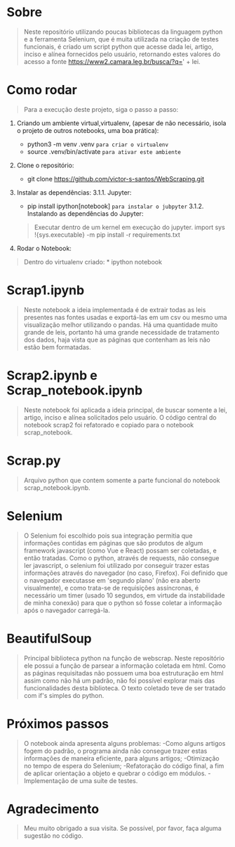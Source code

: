 # Sobre
> Neste repositório utilizando poucas bibliotecas da linguagem python e a ferramenta Selenium, que é muita utilizada na criação de testes funcionais, é criado um script python que acesse dada lei, artigo, inciso e alínea fornecidos pelo usuário, retornando estes valores do acesso a fonte https://www2.camara.leg.br/busca/?q=' + lei.

# Como rodar
> Para a execução deste projeto, siga o passo a passo:
1. Criando um ambiente virtual,virtualenv, (apesar de não necessário, isola o projeto de outros notebooks, uma boa prática):
    * python3 -m venv .venv `para criar o virtualenv`
    * source .venv/bin/activate `para ativar este ambiente`

2. Clone o repositório:
    * git clone https://github.com/victor-s-santos/WebScraping.git

3. Instalar as dependências:
    3.1.1. Jupyter:
    * pip install ipython[notebook] `para instalar o jubpyter`
    3.1.2. Instalando as dependências do Jupyter:
    > Executar dentro de um kernel em execução do jupyter.
    import sys
    !{sys.executable} -m pip install -r requirements.txt

4. Rodar o Notebook:
> Dentro do virtualenv criado:
    * ipython notebook

# Scrap1.ipynb
> Neste notebook a ideia implementada é de extrair todas as leis presentes nas fontes usadas e exportá-las em um csv ou mesmo uma visualização melhor utilizando o pandas. Há uma quantidade muito grande de leis, portanto há uma grande necessidade de tratamento dos dados, haja vista que as páginas que contenham as leis não estão bem formatadas. 

# Scrap2.ipynb e Scrap_notebook.ipynb
> Neste notebook foi aplicada a ideia principal, de buscar somente a lei, artigo, inciso e alínea solicitados pelo usuário. O código central do notebook scrap2 foi refatorado e copiado para o notebook scrap_notebook.

# Scrap.py
> Arquivo python que contem somente a parte funcional do notebook scrap_notebook.ipynb.

# Selenium
> O Selenium foi escolhido pois sua integração permitia que informações contidas em páginas que são produtos de algum framework javascript (como Vue e React) possam ser coletadas, e então tratadas. Como o python, através de requests, não consegue ler javascript, o selenium foi utilizado por conseguir trazer estas informações através do navegador (no caso, Firefox). Foi definido que o navegador executasse em 'segundo plano' (não era aberto visualmente), e como trata-se de requisições assíncronas, é necessário um timer (usado 10 segundos, em virtude da instabilidade de minha conexão) para que o python só fosse coletar a informação após o navegador carregá-la. 


# BeautifulSoup
>Principal biblioteca python na função de webscrap. Neste repositório ele possui a função de parsear a informação coletada em html. Como as páginas requisitadas não possuem uma boa estruturação em html assim como não há um padrão, não foi possível explorar mais das funcionalidades desta biblioteca. O texto coletado teve de ser tratado com if's simples do python.

# Próximos passos
>O notebook ainda apresenta alguns problemas:
    -Como alguns artigos fogem do padrão, o programa ainda não consegue trazer estas informações de maneira eficiente, para alguns artigos; 
    -Otimização no tempo de espera do Selenium;
    -Refatoração do código final, a fim de aplicar orientação a objeto e quebrar o código em módulos.
    -Implementação de uma suíte de testes.

# Agradecimento
>Meu muito obrigado a sua visita. Se possível, por favor, faça alguma sugestão no código.
